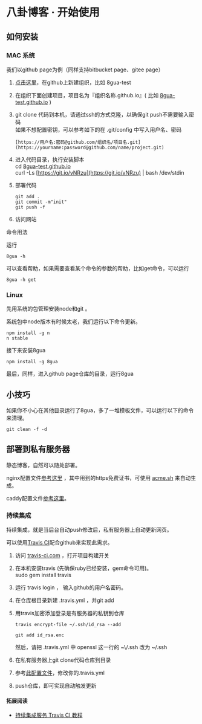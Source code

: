 # 八卦博客 · 开始使用
## 如何安装

### MAC 系统

我们以github page为例（同样支持bitbucket page、gitee page）

1.  [点击这里](https://github.com/organizations/new)，在github上新建组织，比如 8gua-test
    
2.  在组织下面创建项目，项目名为『组织名称.github.io』( 比如 [8gua-test.github.io](http://8gua-test.github.io) )
    
3.  git clone 代码到本机，请通过ssh的方式克隆，以确保git push不需要输入密码  
    如果不想配置密钥，可以参考如下的在 .git/config 中写入用户名、密码
    
    ```
    [https://用户名:密码@github.com/组织名/项目名.git](https://yourname:password@github.com/name/project.git)
    ```
4.  进入代码目录，执行安装脚本  
    cd [8gua-test.github.io](http://8gua-test.github.io)  
    curl -Ls [https://git.io/vNRzu](https://git.io/vNRzu) | bash /dev/stdin
    
5.  部署代码
    
    ```
    git add . 
    git commit -m"init"
    git push -f 
    ```
6.  访问网站

命令用法

运行

```
8gua -h 
```

可以查看帮助，如果需要查看某个命令的参数的帮助，比如get命令，可以运行

```
8gua -h get 
```

### Linux

先用系统的包管理安装node和git 。

系统包中node版本有时候太老，我们运行以下命令更新。

```
npm install -g n
n stable 
```

接下来安装8gua

```
npm install -g 8gua 
```

最后，同样，进入github page仓库的目录，运行8gua

## 小技巧

如果你不小心在其他目录运行了8gua，多了一堆模板文件，可以运行以下的命令来清理。

```
git clean -f -d 
```

## 部署到私有服务器

静态博客，自然可以随处部署。

nginx配置文件[参考这里](https://gitee.com/u8gua/tool/blob/master/nginx.8gua.conf) ，其中用到的https免费证书，可使用 [acme.sh](https://github.com/Neilpang/acme.sh/wiki/%E8%AF%B4%E6%98%8E) 来自动生成。

caddy配置文件[参考这里](https://gitee.com/u8gua/tool/blob/master/Caddyfile)。

### 持续集成

持续集成，就是当后台自动push修改后，私有服务器上自动更新网页。

可以使用[Travis CI](https://travis-ci.org/)配合github来实现此需求。

1.  访问 [travis-ci.com](https://travis-ci.com/) ，打开项目构建开关
    
2.  在本机安装travis (先确保ruby已经安装，gem命令可用)。  
    sudo gem install travis
    
3.  运行 travis login ， 输入github的用户名密码。
    
4.  在仓库根目录新建 .travis.yml ，并git add
    
5.  用travis加密添加登录是有服务器的私钥到仓库
    
    `travis encrypt-file ~/.ssh/id_rsa --add`
    
    `git add id_rsa.enc`
    
    然后，请把 .travis.yml 中 openssl 这一行的 ~\\/.ssh 改为 ~/.ssh
    
6.  在私有服务器上git clone代码仓库到目录
    
7.  参考[此配置文件](https://gitee.com/u8gua/tool/blob/master/.travis.yml)，修改你的.travis.yml
    
8.  push仓库，即可实现自动触发更新
    

#### 拓展阅读

*   [持续集成服务 Travis CI 教程](http://www.ruanyifeng.com/blog/2017/12/travis_ci_tutorial.html)
